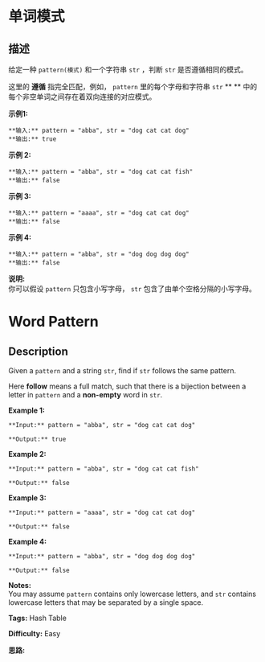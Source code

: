 # 单词模式

## 描述

给定一种 `pattern(模式)` 和一个字符串 `str` ，判断 `str` 是否遵循相同的模式。

这里的 **遵循** 指完全匹配，例如， `pattern` 里的每个字母和字符串 `str` ** ** 中的每个非空单词之间存在着双向连接的对应模式。

**示例1:**

    
    
    **输入:** pattern = "abba", str = "dog cat cat dog"
    **输出:** true

**示例 2:**

    
    
    **输入:** pattern = "abba", str = "dog cat cat fish"
    **输出:** false

**示例 3:**

    
    
    **输入:** pattern = "aaaa", str = "dog cat cat dog"
    **输出:** false

**示例  4:**

    
    
    **输入:** pattern = "abba", str = "dog dog dog dog"
    **输出:** false

**说明:**  
你可以假设 `pattern` 只包含小写字母， `str` 包含了由单个空格分隔的小写字母。  



# Word Pattern

## Description



Given a `pattern` and a string `str`, find if `str` follows the same pattern.

Here **follow** means a full match, such that there is a bijection between a letter in `pattern` and a **non-empty** word in `str`.

**Example 1:**

    
    
    **Input:** pattern = "abba", str = "dog cat cat dog"
    **Output:** true

**Example 2:**

    
    
    **Input:** pattern = "abba", str = "dog cat cat fish"
    **Output:** false

**Example 3:**

    
    
    **Input:** pattern = "aaaa", str = "dog cat cat dog"
    **Output:** false

**Example 4:**

    
    
    **Input:** pattern = "abba", str = "dog dog dog dog"
    **Output:** false

**Notes:**  
You may assume `pattern` contains only lowercase letters, and `str` contains lowercase letters that may be separated by a single space.


**Tags:** Hash Table

**Difficulty:** Easy

**思路:**

